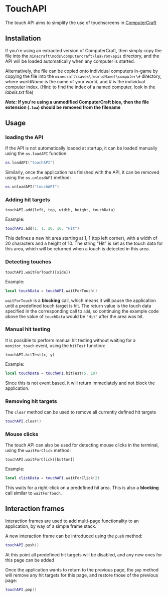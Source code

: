 # TouchAPI

The touch API aims to simplify the use of touchscreens in [ComputerCraft](http://www.computercraft.info/)

## Installation

If you're using an extracted version of ComputerCraft, then simply copy the file into the `minecraft\mods\computercraft\lua\rom\apis` directory, and the API will be loaded automatically when any computer is started.

Alternatively, the file can be copied onto individual computers in-game by copying the file into the `minecraft\saves\[worldName]\computer\#` directory, where *worldName* is the name of your world, and *#* is the individual computer index. (Hint: to find the index of a named computer, look in the *labels.txt* file)

***Note:* If you're using a unmodified ComputerCraft bios, then the file extension (`.lua`) should be removed from the filename**

## Usage

### loading the API

If the API is not automatically loaded at startup, it can be loaded manually using the `os.loadAPI` function:

```lua
os.loadAPI("touchAPI")
```

Similarly, once the application has finished with the API, it can be removed using the `os.unloadAPI` method:

```lua
os.unloadAPI("touchAPI")
```

### Adding hit targets

`touchAPI.add(left, top, width, height, touchData)`

Example:
```lua
touchAPI.add(1, 1, 20, 10, "Hit")
```

This defines a new hit area starting at 1, 1 (top left corner), with a width of 20 characters and a height of 10.  The string "Hit" is set as the touch data for this area, which will be returned when a touch is detected in this area.

### Detecting touches

`touchAPI.waitForTouch([side])`

Example:
```lua
local touchData = touchAPI.waitForTouch()
```

`waitForTouch` is a **blocking** call, which means it will pause the application until a predefined touch target is hit.
The return value is the touch data specified in the corresponding call to `add`, so continuing the example code above the value of `touchData` would be `"Hit"` after the area was hit.

### Manual hit testing

It is possible to perform manual hit testing without waiting for a `monitor_touch` event, using the `hitTest` function:

`touchAPI.hitTest(x, y)`

Example:
```lua
local touchData = touchAPI.hitTest(5, 10)
```

Since this is not event based, it will return immediately and not block the application.

### Removing hit targets

The `clear` method can be used to remove all currently defined hit targets

```lua
touchAPI.clear()
```

### Mouse clicks

The touch API can also be used for detecting mouse clicks in the terminal, using the `waitForClick` method:

`touchAPI.waitForClick([button])`

Example:
```lua
local clickData = touchAPI.waitForClick(2)
```

This waits for a right-click on a predefined hit area.  This is also a **blocking** call similar to `waitForTouch`.

## Interaction frames

Interaction frames are used to add multi-page functionality to an application, by way of a simple frame stack.

A new interaction frame can be introduced using the `push` method:

```lua
touchAPI.push()
```

At this point all predefined hit targets will be disabled, and any new ones for this page can be added

Once the application wants to return to the previous page, the `pop` method will remove any hit targets for this page, and restore those of the previous page:

```lua
touchAPI.pop()
```
